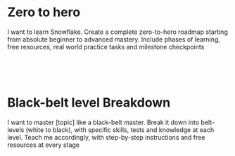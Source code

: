 # Zero to hero

I want to learn Snowflake. Create a complete zero-to-hero roadmap starting from absolute beginner to advanced mastery. Include phases of learning, free resources, real world practice tasks and milestone checkpoints

&nbsp;

&nbsp;

# Black-belt level Breakdown

I want to master [topic] like a black-belt master. Break it down into belt-levels (white to black), with specific skills, tests and knowledge at each level. Teach me accordingly, with step-by-step instructions and free resources at every stage

&nbsp;

&nbsp;

&nbsp;

&nbsp;

&nbsp;
